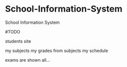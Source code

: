 # School-Information-System
School Information System

#TODO


students site

my subjects
my grades from subjects
my schedule

exams are shown all...



